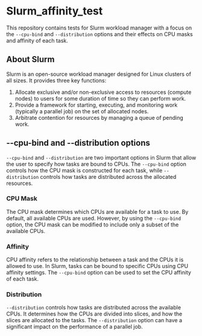 # Slurm_affinity_test

This repository contains tests for Slurm workload manager with a focus on the `--cpu-bind` and `--distribution` options and their effects on CPU masks and affinity of each task.

## About Slurm

Slurm is an open-source workload manager designed for Linux clusters of all sizes. It provides three key functions:

1. Allocate exclusive and/or non-exclusive access to resources (compute nodes) to users for some duration of time so they can perform work.
2. Provide a framework for starting, executing, and monitoring work (typically a parallel job) on the set of allocated nodes.
3. Arbitrate contention for resources by managing a queue of pending work.

## --cpu-bind and --distribution options

`--cpu-bind` and `--distribution` are two important options in Slurm that allow the user to specify how tasks are bound to CPUs. The `--cpu-bind` option controls how the CPU mask is constructed for each task, while `--distribution` controls how tasks are distributed across the allocated resources.

### CPU Mask

The CPU mask determines which CPUs are available for a task to use. By default, all available CPUs are used. However, by using the `--cpu-bind` option, the CPU mask can be modified to include only a subset of the available CPUs.

### Affinity

CPU affinity refers to the relationship between a task and the CPUs it is allowed to use. In Slurm, tasks can be bound to specific CPUs using CPU affinity settings. The `--cpu-bind` option can be used to set the CPU affinity of each task.

### Distribution

`--distribution` controls how tasks are distributed across the available CPUs. It determines how the CPUs are divided into slices, and how the slices are allocated to the tasks. The `--distribution` option can have a significant impact on the performance of a parallel job.

